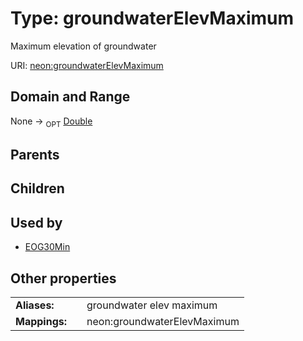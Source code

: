
# Type: groundwaterElevMaximum


Maximum elevation of groundwater

URI: [neon:groundwaterElevMaximum](https://data.neonscience.org/groundwaterElevMaximum)


## Domain and Range

None ->  <sub>OPT</sub> [Double](types/Double.md)

## Parents


## Children


## Used by

 * [EOG30Min](EOG30Min.md)

## Other properties

|  |  |  |
| --- | --- | --- |
| **Aliases:** | | groundwater elev maximum |
| **Mappings:** | | neon:groundwaterElevMaximum |

